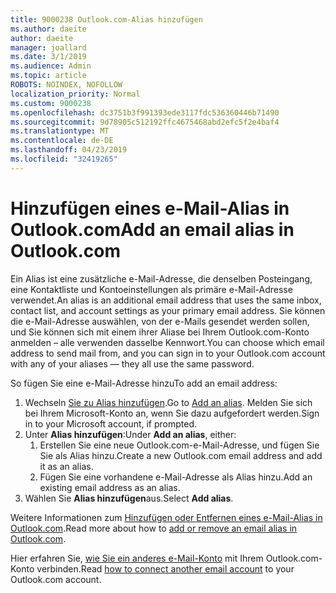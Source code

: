 ```yaml
---
title: 9000238 Outlook.com-Alias hinzufügen
ms.author: daeite
author: daeite
manager: joallard
ms.date: 3/1/2019
ms.audience: Admin
ms.topic: article
ROBOTS: NOINDEX, NOFOLLOW
localization_priority: Normal
ms.custom: 9000238
ms.openlocfilehash: dc3751b3f991393ede3117fdc536360446b71490
ms.sourcegitcommit: 9d78905c512192ffc4675468abd2efc5f2e4baf4
ms.translationtype: MT
ms.contentlocale: de-DE
ms.lasthandoff: 04/23/2019
ms.locfileid: "32419265"
---
```

# <a name="add-an-email-alias-in-outlookcom"></a><span data-ttu-id="4f518-102">Hinzufügen eines e-Mail-Alias in Outlook.com</span><span class="sxs-lookup"><span data-stu-id="4f518-102">Add an email alias in Outlook.com</span></span>

<span data-ttu-id="4f518-103">Ein Alias ist eine zusätzliche e-Mail-Adresse, die denselben Posteingang, eine Kontaktliste und Kontoeinstellungen als primäre e-Mail-Adresse verwendet.</span><span class="sxs-lookup"><span data-stu-id="4f518-103">An alias is an additional email address that uses the same inbox, contact list, and account settings as your primary email address.</span></span> <span data-ttu-id="4f518-104">Sie können die e-Mail-Adresse auswählen, von der e-Mails gesendet werden sollen, und Sie können sich mit einem ihrer Aliase bei Ihrem Outlook.com-Konto anmelden – alle verwenden dasselbe Kennwort.</span><span class="sxs-lookup"><span data-stu-id="4f518-104">You can choose which email address to send mail from, and you can sign in to your Outlook.com account with any of your aliases — they all use the same password.</span></span>

<span data-ttu-id="4f518-105">So fügen Sie eine e-Mail-Adresse hinzu</span><span class="sxs-lookup"><span data-stu-id="4f518-105">To add an email address:</span></span>

1. <span data-ttu-id="4f518-106">Wechseln [Sie zu Alias hinzufügen](https://go.microsoft.com/fwlink/p/?linkid=864833).</span><span class="sxs-lookup"><span data-stu-id="4f518-106">Go to [Add an alias](https://go.microsoft.com/fwlink/p/?linkid=864833).</span></span> <span data-ttu-id="4f518-107">Melden Sie sich bei Ihrem Microsoft-Konto an, wenn Sie dazu aufgefordert werden.</span><span class="sxs-lookup"><span data-stu-id="4f518-107">Sign in to your Microsoft account, if prompted.</span></span>
2. <span data-ttu-id="4f518-108">Unter **Alias hinzufügen**:</span><span class="sxs-lookup"><span data-stu-id="4f518-108">Under **Add an alias**, either:</span></span>
    1. <span data-ttu-id="4f518-109">Erstellen Sie eine neue Outlook.com-e-Mail-Adresse, und fügen Sie Sie als Alias hinzu.</span><span class="sxs-lookup"><span data-stu-id="4f518-109">Create a new Outlook.com email address and add it as an alias.</span></span>
    2. <span data-ttu-id="4f518-110">Fügen Sie eine vorhandene e-Mail-Adresse als Alias hinzu.</span><span class="sxs-lookup"><span data-stu-id="4f518-110">Add an existing email address as an alias.</span></span>
3. <span data-ttu-id="4f518-111">Wählen Sie **Alias hinzufügen**aus.</span><span class="sxs-lookup"><span data-stu-id="4f518-111">Select **Add alias**.</span></span>

<span data-ttu-id="4f518-112">Weitere Informationen zum [Hinzufügen oder Entfernen eines e-Mail-Alias in Outlook.com](https://support.office.com/article/459b1989-356d-40fa-a689-8f285b13f1f2).</span><span class="sxs-lookup"><span data-stu-id="4f518-112">Read more about how to [add or remove an email alias in Outlook.com](https://support.office.com/article/459b1989-356d-40fa-a689-8f285b13f1f2).</span></span>  

<span data-ttu-id="4f518-113">Hier erfahren Sie, [wie Sie ein anderes e-Mail-Konto](https://support.office.com/article/c5224df4-5885-4e79-91ba-523aa743f0ba) mit Ihrem Outlook.com-Konto verbinden.</span><span class="sxs-lookup"><span data-stu-id="4f518-113">Read [how to connect another email account](https://support.office.com/article/c5224df4-5885-4e79-91ba-523aa743f0ba) to your Outlook.com account.</span></span>